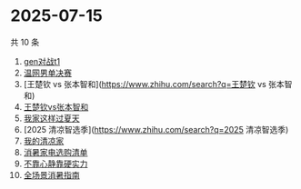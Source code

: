 # 2025-07-15

共 10 条

<!-- BEGIN -->
<!-- 最后更新时间 Tue Jul 15 2025 00:11:26 GMT+0800 (China Standard Time) -->

1. [gen对战t1](https://www.zhihu.com/search?q=gen对战t1)
1. [温网男单决赛](https://www.zhihu.com/search?q=温网男单决赛)
1. [王楚钦 vs 张本智和](https://www.zhihu.com/search?q=王楚钦 vs 张本智和)
1. [王楚钦vs张本智和](https://www.zhihu.com/search?q=王楚钦vs张本智和)
1. [我家这样过夏天](https://www.zhihu.com/search?q=我家这样过夏天)
1. [2025 清凉智选季](https://www.zhihu.com/search?q=2025 清凉智选季)
1. [我的清凉家](https://www.zhihu.com/search?q=我的清凉家)
1. [消暑家电选购清单](https://www.zhihu.com/search?q=消暑家电选购清单)
1. [不靠心静靠硬实力](https://www.zhihu.com/search?q=不靠心静靠硬实力)
1. [全场景消暑指南](https://www.zhihu.com/search?q=全场景消暑指南)

<!-- END -->
